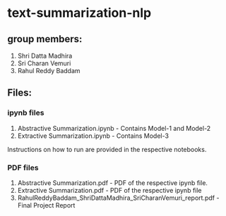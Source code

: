 # text-summarization-nlp

## group members: 
1. Shri Datta Madhira
2. Sri Charan Vemuri
3. Rahul Reddy Baddam

## Files:
### ipynb files
1. Abstractive Summarization.ipynb - Contains Model-1 and Model-2
2. Extractive Summarization.ipynb - Contains Model-3

Instructions on how to run are provided in the respective notebooks.

### PDF files
1. Abstractive Summarization.pdf - PDF of the respective ipynb file.
2. Extractive Summarization.pdf - PDF of the respective ipynb file
3. RahulReddyBaddam_ShriDattaMadhira_SriCharanVemuri_report.pdf - Final Project Report
